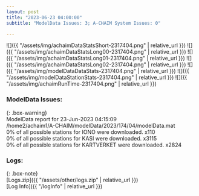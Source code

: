 ```yaml
---
layout: post
title: "2023-06-23 04:00:00"
subtitle: "ModelData Issues: 3; A-CHAIM System Issues: 0"

---
```


![]({{ "/assets/img/achaimDataStatsShort-2317404.png" | relative_url }})
![]({{ "/assets/img/achaimDataStatsLong00-2317404.png" | relative_url }})
![]({{ "/assets/img/achaimDataStatsLong01-2317404.png" | relative_url }})
![]({{ "/assets/img/achaimDataStatsLong02-2317404.png" | relative_url }})
![]({{ "/assets/img/modelDataDataStats-2317404.png" | relative_url }})
![]({{ "/assets/img/modelDataStationStats-2317404.png" | relative_url }})
![]({{ "/assets/img/achaimRunTime-2317404.png" | relative_url }})


### ModelData Issues:  
  
{: .box-warning}  
 ModelData report for 23-Jun-2023 04:15:09   
 /home2/achaim1/A-CHAIM/modelData/2023/174/04/modelData.mat   
 0% of all possible stations for IONO were downloaded. x110   
 0% of all possible stations for KASI were downloaded. x3115   
 0% of all possible stations for KARTVERKET were downloaded. x2824   
  


### Logs:  
  
{: .box-note}  
[Logs.zip]({{ "/assets/other/logs.zip" | relative_url }})  
[Log Info]({{ "/logInfo" | relative_url }})  
